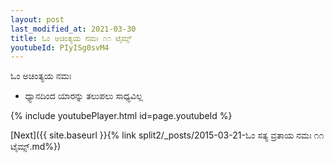 ```yaml
---
layout: post
last_modified_at: 2021-03-30
title: ಓಂ ಅಚಿಂತ್ಯಯ ನಮಃ ೧೧ ಟೈಮ್ಸ್
youtubeId: PIyISg0svM4
---
```

 
 
 ಓಂ ಅಚಿಂತ್ಯಯ ನಮಃ  
 
 -  ಧ್ಯಾನದಿಂದ ಯಾರನ್ನು ತಲುಪಲು ಸಾಧ್ಯವಿಲ್ಲ 
 
  
 
  
 
 
 
 
 
 


{% include youtubePlayer.html id=page.youtubeId %}
 
[Next]({{ site.baseurl }}{% link  split2/_posts/2015-03-21-ಓಂ ಸತ್ಯ ವ್ರತಾಯ ನಮಃ ೧೧ ಟೈಮ್ಸ್.md%})
 

